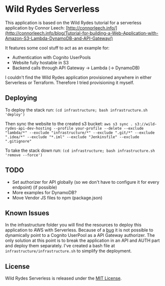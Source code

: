 # Wild Rydes Serverless

This application is based on the Wild Rydes tutorial for a serverless application by Connor Leech: 
[http://connorleech.info/](http://connorleech.info/blog/Tutorial-for-building-a-Web-Application-with-Amazon-S3-Lambda-DynamoDB-and-API-Gateway/)

It features some cool stuff to act as an example for:
 - Authentication with Cognito UserPools
 - Website fully hostable in S3
 - Backend calls through API Gateway -> Lambda (-> DynamoDB)
 
I couldn't find the Wild Rydes application provisioned anywhere in either Serverless or Terraform.
Therefore I tried provisioning it myself.

## Deploying
To deploy the stack run:
`(cd infrastructure; bash infrastructure.sh 'deploy')`

Then sync the website to the created s3 bucket:
`aws s3 sync . s3://wild-rydes-api-dev-hosting --profile your-profile --delete --exclude "lambda/*" --exclude "infrastructure/*" --exclude ".git/*" --exclude ".idea/*" --exclude "*.iml" --exclude "Jenkinsfile" --exclude ".gitignore"`


To take the stack down run:
`(cd infrastructure; bash infrastructure.sh 'remove --force')`

## TODO
- Set authorizer for API globally (so we don't have to configure it for every endpoint) (if possible)
- More examples for DynamoDB?
- Move Vendor JS files to npm (package.json)

## Known Issues
In the infrastructure folder you will find the resources to deploy this application to AWS with Serverless.
Because of a [bug](https://github.com/serverless/serverless/issues/3212#issuecomment-362339403) it is not possible to dynamically point to a Cognito UserPool as a API Gateway authorizer.
The only solution at this point is to break the application in an API and AUTH part and deploy them separately.
I've created a bash file at `infrastructure/infrastructure.sh` to simplify the deployment.

## License

Wild Rydes Serverless is released under the [MIT License](LICENSE).

